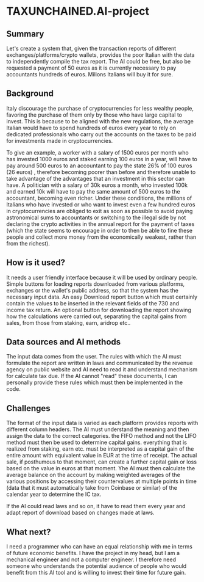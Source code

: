# TAXUNCHAINED.AI-project

<!-- This is the markdown template for the final project of the Building AI course, 
created by Reaktor Innovations and University of Helsinki. 
Copy the template, paste it to your GitHub README and edit! -->


## Summary

Let's create a system that, given the transaction reports of different exchanges/platforms/crypto wallets, provides the poor Italian with the data to independently compile the tax report. The AI could be free, but also be requested a payment of 50 euros as it is currently necessary to pay accountants hundreds of euros. Milions Italians will buy it for sure.

## Background

Italy discourage the purchase of cryptocurrencies for less wealthy people, favoring the purchase of them only by those who have large capital to invest. This is because to be aligned with the new regulations, the average Italian would have to spend hundreds of euros every year to rely on dedicated professionals who carry out the accounts on the taxes to be paid for investments made in cryptocurrencies.

To give an example, a worker with a salary of 1500 euros per month who has invested 1000 euros and staked earning 100 euros in a year, will have to pay around 500 euros to an accountant to pay the state 26% of 100 euros (26 euros) , therefore becoming poorer than before and therefore unable to take advantage of the advantages that an investment in this sector can have. A politician with a salary of 30k euros a month, who invested 100k and earned 10k will have to pay the same amount of 500 euros to the accountant, becoming even richer. Under these conditions, the millions of Italians who have invested or who want to invest even a few hundred euros in cryptocurrencies are obliged to exit as soon as possible to avoid paying astronomical sums to accountants or switching to the illegal side by not declaring the crypto activities in the annual report for the payment of taxes (which the state seems to encourage in order to then be able to fine these people and collect more money from the economically weakest, rather than from the richest).

## How is it used?

It needs a user friendly interface because it will be used by ordinary people. Simple buttons for loading reports downloaded from various platforms, exchanges or the wallet's public address, so that the system has the necessary input data. An easy Download report button which must certainly contain the values ​​to be inserted in the relevant fields of the 730 and income tax return. An optional button for downloading the report showing how the calculations were carried out, separating the capital gains from sales, from those from staking, earn, aridrop etc..

## Data sources and AI methods

The input data comes from the user. The rules with which the AI ​​must formulate the report are written in laws and communicated by the revenue agency on public website and AI need to read it and understand mechanism for calculate tax due. If the AI ​​cannot "read" these documents, I can personally provide these rules which must then be implemented in the code.

## Challenges

The format of the input data is varied as each platform provides reports with different column headers. The AI ​​must understand the meaning and then assign the data to the correct categories. the FIFO method and not the LIFO method must then be used to determine capital gains. everything that is realized from staking, earn etc. must be interpreted as a capital gain of the entire amount with equivalent value in EUR at the time of receipt. The actual sale, if posthumous to that moment, can create a further capital gain or loss based on the value in euros at that moment. Yhe AI ​​must then calculate the average balance on the account by making weighted averages of the various positions by accessing their countervalues ​​at multiple points in time (data that it must automatically take from Coinbase or similar) of the calendar year to determine the IC tax.

If the AI could read laws and so on, it have to read them every year and adapt report of download based on changes made at laws.

## What next?

I need a programmer who can have an equal relationship with me in terms of future economic benefits. I have the project in my head, but I am a mechanical engineer and not a computer engineer. I therefore need someone who understands the potential audience of people who would benefit from this AI tool and is willing to invest their time for future gain.

